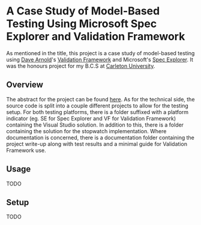 # A Case Study of Model-Based Testing Using Microsoft Spec Explorer and Validation Framework

As mentioned in the title, this project is a case study of model-based testing using [Dave Arnold](http://davearnold.ca/)'s [Validation Framework](http://vf.davearnold.ca/) and Microsoft's [Spec Explorer](). It was the honours project for my B.C.S at [Carleton University](http://www.carleton.ca/).

## Overview

The abstract for the project can be found [here](http://www.scs.carleton.ca/honours_projects/index.php?details=wylie_0139). As for the technical side, the source code is split into a couple different projects to allow for the testing setup. For both testing platforms, there is a folder suffixed with a platform indicator (eg. SE for Spec Explorer and VF for Validation Framework) containing the Visual Studio solution. In addition to this, there is a folder containing the solution for the stopwatch implementation. Where documentation is concerned, there is a documentation folder containing the project write-up along with test results and a minimal guide for Validation Framework use.

## Usage

TODO

## Setup

TODO
